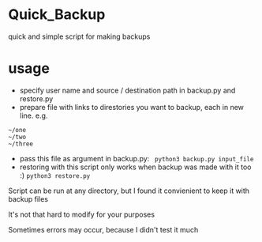 # Quick_Backup
quick and simple script for making backups 

# usage 
- specify user name and source / destination path in backup.py and restore.py
- prepare file with links to direstories you want to backup, each in new line. e.g.
```
~/one
~/two
~/three
```
- pass this file as argument in backup.py:
``` python3 backup.py input_file```
- restoring with this script only works when backup was made with it too :)
``` python3 restore.py ```

Script can be run at any directory, but I found it convienient to keep it with backup files

It's not that hard to modify for your purposes

Sometimes errors may occur, because I didn't test it much
